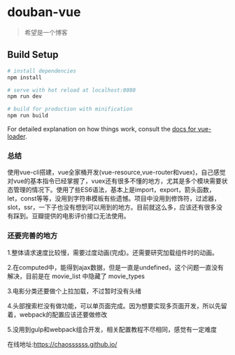 # douban-vue

> 希望是一个博客

## Build Setup

``` bash
# install dependencies
npm install

# serve with hot reload at localhost:8080
npm run dev

# build for production with minification
npm run build
```

For detailed explanation on how things work, consult the [docs for vue-loader](http://vuejs.github.io/vue-loader).


### 总结

使用vue-cli搭建，vue全家桶开发(vue-resource,vue-router和vuex)，自己感觉对vue的基本指令已经掌握了，vuex还有很多不懂的地方，尤其是多个模块需要状态管理的情况下。使用了些ES6语法，基本上是import，export，箭头函数，let，const等等，没用到字符串模板有些遗憾。项目中没用到修饰符，过滤器，slot，ssr，一下子也没有想到可以用到的地方。目前就这么多，应该还有很多没有踩到。豆瓣提供的电影评价接口无法使用。

### 还要完善的地方

1.整体请求速度比较慢，需要过度动画(完成)。还需要研究加载组件时的动画。

2.在computed中，能得到ajax数据，但是一直是undefined，这个问题一直没有解决，目前是在 movie_list 中隐藏了 movie_types

3.电影分类还要做个上拉加载，不过暂时没有头绪

4.头部搜索栏没有做功能，可以单页面完成。因为想要实现多页面开发，所以先留着，webpack的配置应该还要做修改

5.没用到gulp和webpack组合开发，相关配置教程不尽相同，感觉有一定难度


在线地址:https://chaossssss.github.io/


